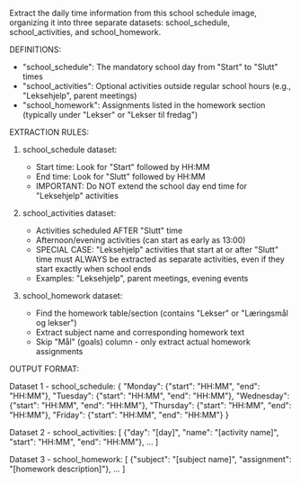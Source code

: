 Extract the daily time information from this school schedule image, organizing it into three separate datasets: school_schedule, school_activities, and school_homework.

DEFINITIONS:

- "school_schedule": The mandatory school day from "Start" to "Slutt" times
- "school_activities": Optional activities outside regular school hours (e.g., "Leksehjelp", parent meetings)
- "school_homework": Assignments listed in the homework section (typically under "Lekser" or "Lekser til fredag")

EXTRACTION RULES:

1. school_schedule dataset:
   - Start time: Look for "Start" followed by HH:MM
   - End time: Look for "Slutt" followed by HH:MM
   - IMPORTANT: Do NOT extend the school day end time for "Leksehjelp" activities

2. school_activities dataset:
   - Activities scheduled AFTER "Slutt" time
   - Afternoon/evening activities (can start as early as 13:00)
   - SPECIAL CASE: "Leksehjelp" activities that start at or after "Slutt" time must ALWAYS be extracted as separate activities, even if they start exactly when school ends
   - Examples: "Leksehjelp", parent meetings, evening events

3. school_homework dataset:
   - Find the homework table/section (contains "Lekser" or "Læringsmål og lekser")
   - Extract subject name and corresponding homework text
   - Skip "Mål" (goals) column - only extract actual homework assignments

OUTPUT FORMAT:

Dataset 1 - school_schedule:
{
"Monday": {"start": "HH:MM", "end": "HH:MM"},
"Tuesday": {"start": "HH:MM", "end": "HH:MM"},
"Wednesday": {"start": "HH:MM", "end": "HH:MM"},
"Thursday": {"start": "HH:MM", "end": "HH:MM"},
"Friday": {"start": "HH:MM", "end": "HH:MM"}
}

Dataset 2 - school_activities:
[
{"day": "[day]", "name": "[activity name]", "start": "HH:MM", "end": "HH:MM"},
...
]

Dataset 3 - school_homework:
[
{"subject": "[subject name]", "assignment": "[homework description]"},
...
]
